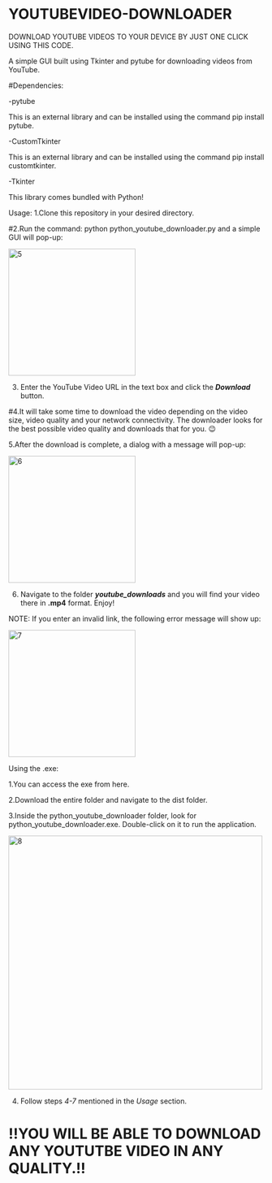 # YOUTUBEVIDEO-DOWNLOADER
DOWNLOAD YOUTUBE VIDEOS TO YOUR DEVICE BY JUST ONE CLICK USING THIS CODE.

A simple GUI built using Tkinter and pytube for downloading videos from YouTube.

#Dependencies:

-pytube

This is an external library and can be installed using the command pip install pytube.

-CustomTkinter

This is an external library and can be installed using the command pip install customtkinter.

-Tkinter

This library comes bundled with Python! 



Usage:
1.Clone this repository in your desired directory.


#2.Run the command: python python_youtube_downloader.py and a simple GUI will pop-up:




<img width="250" alt="5" src="https://github.com/gargshashwat987/YOUTUBEVIDEO-DOWNLOADER/assets/124812421/f26f18a1-3635-4094-8a73-281caf9347fe">




3. Enter the YouTube Video URL in the text box and click the ***Download*** button.

#4.It will take some time to download the video depending on the video size, video quality and your network connectivity. The downloader looks for the best possible video quality and downloads that for you. 😉

5.After the download is complete, a dialog with a message will pop-up:



<img width="250" alt="6" src="https://github.com/gargshashwat987/YOUTUBEVIDEO-DOWNLOADER/assets/124812421/a88652d0-3326-48c3-b701-9705dc73d02b">




6. Navigate to the folder ***youtube_downloads*** and you will find your video there in **.mp4** format. Enjoy!

NOTE: If you enter an invalid link, the following error message will show up:



<img width="250" alt="7" src="https://github.com/gargshashwat987/YOUTUBEVIDEO-DOWNLOADER/assets/124812421/1df7d5ac-d20b-4d9c-9587-850c1174f870">



Using the .exe:

1.You can access the exe from here.

2.Download the entire folder and navigate to the dist folder.

3.Inside the python_youtube_downloader folder, look for python_youtube_downloader.exe. Double-click on it to run the application.



<img width="500" alt="8" src="https://github.com/gargshashwat987/YOUTUBEVIDEO-DOWNLOADER/assets/124812421/421b3340-75b0-42e8-a2e2-336d1fa17352">



4. Follow steps *4-7* mentioned in the *Usage* section.


# !!YOU WILL BE ABLE TO DOWNLOAD ANY YOUTUTBE VIDEO IN ANY QUALITY.!! 
